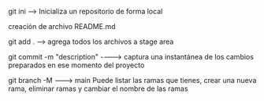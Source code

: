 git ini --> Inicializa un repositorio de forma local

creación de archivo README.md

git add . --> agrega todos los archivos a stage area

git commit -m "description" ----> captura una instantánea de los cambios preparados en ese momento del proyecto

git branch -M ---> main Puede listar las ramas que tienes, crear una nueva rama, eliminar ramas y cambiar el nombre de las ramas

